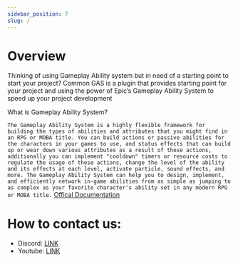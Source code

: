 ```yaml
---
sidebar_position: 7
slug: /
---
```


# Overview

Thinking of using Gameplay Ability system but in need of a starting point to start your project? Common GAS is a plugin that provides starting point for your project and using the power of Epic’s Gameplay Ability System to speed up your project development

What is Gameplay Ability System?

``
The Gameplay Ability System is a highly flexible framework for building the types of abilities and attributes that you might find in an RPG or MOBA title. You can build actions or passive abilities for the characters in your games to use, and status effects that can build up or wear down various attributes as a result of these actions, additionally you can implement "cooldown" timers or resource costs to regulate the usage of these actions, change the level of the ability and its effects at each level, activate particle, sound effects, and more. The Gameplay Ability System can help you to design, implement, and efficiently network in-game abilities from as simple as jumping to as complex as your favorite character's ability set in any modern RPG or MOBA title.
`` [Offical Documentation](https://docs.unrealengine.com/en-US/gameplay-ability-system-for-unreal-engine/)

# How to contact us:
- Discord: [LINK](https://discord.gg/SGSsTqKS)
- Youtube: [LINK](https://www.youtube.com/@creationartstudios8279)
